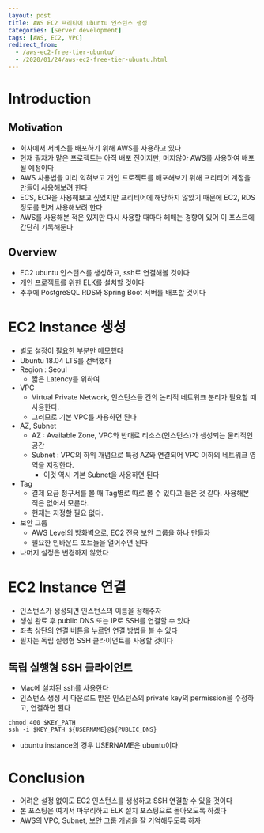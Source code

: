 ```yaml
---
layout: post
title: AWS EC2 프리티어 ubuntu 인스턴스 생성
categories: [Server development]
tags: [AWS, EC2, VPC]
redirect_from:
  - /aws-ec2-free-tier-ubuntu/
  - /2020/01/24/aws-ec2-free-tier-ubuntu.html
---
```


# Introduction
## Motivation
- 회사에서 서비스를 배포하기 위해 AWS를 사용하고 있다
- 현재 필자가 맡은 프로젝트는 아직 배포 전이지만, 머지않아 AWS를 사용하여 배포될 예정이다
- AWS 사용법을 미리 익혀보고 개인 프로젝트를 배포해보기 위해 프리티어 계정을 만들어 사용해보려 한다
- ECS, ECR을 사용해보고 싶었지만 프리티어에 해당하지 않았기 때문에 EC2, RDS 정도를 먼저 사용해보려 한다
- AWS를 사용해본 적은 있지만 다시 사용할 때마다 헤매는 경향이 있어 이 포스트에 간단히 기록해둔다

## Overview
- EC2 ubuntu 인스턴스를 생성하고, ssh로 연결해볼 것이다
- 개인 프로젝트를 위한 ELK를 설치할 것이다
- 추후에 PostgreSQL RDS와 Spring Boot 서버를 배포할 것이다

# EC2 Instance 생성
- 별도 설정이 필요한 부분만 메모했다
- Ubuntu 18.04 LTS를 선택했다
- Region : Seoul
  - 짧은 Latency를 위하여
- VPC
  - Virtual Private Network, 인스턴스들 간의 논리적 네트워크 분리가 필요할 때 사용한다.
  - 그러므로 기본 VPC를 사용하면 된다
- AZ, Subnet
  - AZ : Available Zone, VPC와 반대로 리소스(인스턴스)가 생성되는 물리적인 공간
  - Subnet : VPC의 하위 개념으로 특정 AZ와 연결되어 VPC 이하의 네트워크 영역을 지정한다.
    - 이것 역시 기본 Subnet을 사용하면 된다
- Tag
  - 결제 요금 청구서를 볼 때 Tag별로 따로 볼 수 있다고 들은 것 같다. 사용해본 적은 없어서 모른다.
  - 현재는 지정할 필요 없다.
- 보안 그룹
  - AWS Level의 방화벽으로, EC2 전용 보안 그룹을 하나 만들자
  - 필요한 인바운드 포트들을 열어주면 된다
- 나머지 설정은 변경하지 않았다

# EC2 Instance 연결
- 인스턴스가 생성되면 인스턴스의 이름을 정해주자
- 생성 완료 후 public DNS 또는 IP로 SSH를 연결할 수 있다
- 좌측 상단의 연결 버튼을 누르면 연결 방법을 볼 수 있다
- 필자는 독립 실행형 SSH 클라이언트를 사용할 것이다

## 독립 실행형 SSH 클라이언트
- Mac에 설치된 ssh를 사용한다
- 인스턴스 생성 시 다운로드 받은 인스턴스의 private key의 permission을 수정하고, 연결하면 된다
```shell script
chmod 400 $KEY_PATH
ssh -i $KEY_PATH ${USERNAME}@${PUBLIC_DNS}
```
- ubuntu instance의 경우 USERNAME은 ubuntu이다

# Conclusion
- 어려운 설정 없이도 EC2 인스턴스를 생성하고 SSH 연결할 수 있을 것이다
- 본 포스팅은 여기서 마무리하고 ELK 설치 포스팅으로 돌아오도록 하겠다
- AWS의 VPC, Subnet, 보안 그룹 개념을 잘 기억해두도록 하자

